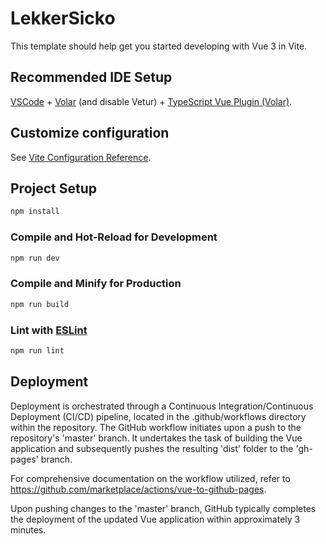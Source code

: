 # LekkerSicko

This template should help get you started developing with Vue 3 in Vite.

## Recommended IDE Setup

[VSCode](https://code.visualstudio.com/) + [Volar](https://marketplace.visualstudio.com/items?itemName=Vue.volar) (and disable Vetur) + [TypeScript Vue Plugin (Volar)](https://marketplace.visualstudio.com/items?itemName=Vue.vscode-typescript-vue-plugin).

## Customize configuration

See [Vite Configuration Reference](https://vitejs.dev/config/).

## Project Setup

```sh
npm install
```

### Compile and Hot-Reload for Development

```sh
npm run dev
```

### Compile and Minify for Production

```sh
npm run build
```

### Lint with [ESLint](https://eslint.org/)

```sh
npm run lint
```

## Deployment

Deployment is orchestrated through a Continuous Integration/Continuous Deployment (CI/CD) pipeline, located in the .github/workflows directory within the repository. The GitHub workflow initiates upon a push to the repository's 'master' branch. It undertakes the task of building the Vue application and subsequently pushes the resulting 'dist' folder to the 'gh-pages' branch.

For comprehensive documentation on the workflow utilized, refer to https://github.com/marketplace/actions/vue-to-github-pages.

Upon pushing changes to the 'master' branch, GitHub typically completes the deployment of the updated Vue application within approximately 3 minutes.
